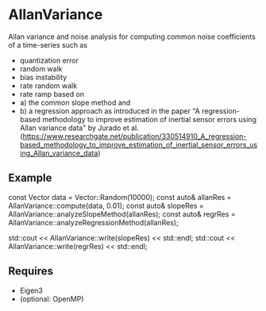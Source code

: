 # AllanVariance
Allan variance and noise analysis for computing common noise coefficients of a time-series such as
 - quantization error
 - random walk
 - bias instability
 - rate random walk
 - rate ramp 
based on
- a) the common slope method and
- b) a regression approach as introduced in the paper "A regression-based methodology to improve estimation of inertial sensor errors using Allan variance data" by Jurado et al. (https://www.researchgate.net/publication/330514910_A_regression-based_methodology_to_improve_estimation_of_inertial_sensor_errors_using_Allan_variance_data)

## Example

const Vector data = Vector::Random(10000);
const auto& allanRes = AllanVariance::compute(data, 0.01);
const auto& slopeRes = AllanVariance::analyzeSlopeMethod(allanRes);
const auto& regrRes = AllanVariance::analyzeRegressionMethod(allanRes);

std::cout << AllanVariance::write(slopeRes) << std::endl;
std::cout << AllanVariance::write(regrRes) << std::endl;

## Requires
- Eigen3
- (optional: OpenMP)
